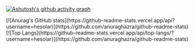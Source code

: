 [![Ashutosh's github activity graph](https://activity-graph.herokuapp.com/graph?username=hesolar&theme=material-palenight)](https://github.com/ashutosh00710/github-readme-activity-graph)

<div style="display:flex">
[![Anurag's GitHub stats](https://github-readme-stats.vercel.app/api?username=hesolar)](https://github.com/anuraghazra/github-readme-stats)
[![Top Langs](https://github-readme-stats.vercel.app/api/top-langs/?username=hesolar)](https://github.com/anuraghazra/github-readme-stats)
</div>
